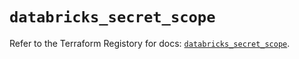 # `databricks_secret_scope`

Refer to the Terraform Registory for docs: [`databricks_secret_scope`](https://registry.terraform.io/providers/databricks/databricks/1.29.0/docs/resources/secret_scope).

